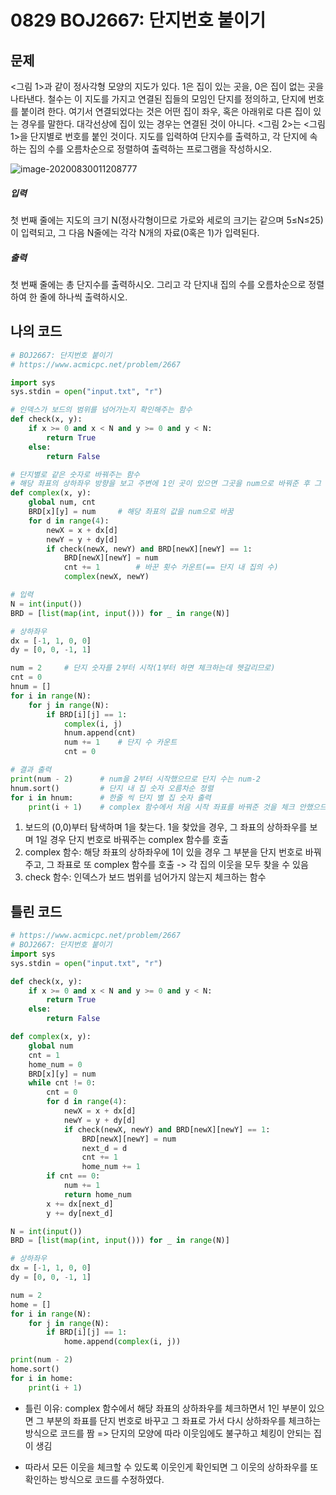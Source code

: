 # 0829 BOJ2667: 단지번호 붙이기



## 문제

<그림 1>과 같이 정사각형 모양의 지도가 있다. 1은 집이 있는 곳을, 0은 집이 없는 곳을 나타낸다. 철수는 이 지도를 가지고 연결된 집들의 모임인 단지를 정의하고, 단지에 번호를 붙이려 한다. 여기서 연결되었다는 것은 어떤 집이 좌우, 혹은 아래위로 다른 집이 있는 경우를 말한다. 대각선상에 집이 있는 경우는 연결된 것이 아니다. <그림 2>는 <그림 1>을 단지별로 번호를 붙인 것이다. 지도를 입력하여 단지수를 출력하고, 각 단지에 속하는 집의 수를 오름차순으로 정렬하여 출력하는 프로그램을 작성하시오.

![image-20200830011208777](BOJ2667.assets/image-20200830011208777.png)

##### 입력

첫 번째 줄에는 지도의 크기 N(정사각형이므로 가로와 세로의 크기는 같으며 5≤N≤25)이 입력되고, 그 다음 N줄에는 각각 N개의 자료(0혹은 1)가 입력된다.



##### 출력

첫 번째 줄에는 총 단지수를 출력하시오. 그리고 각 단지내 집의 수를 오름차순으로 정렬하여 한 줄에 하나씩 출력하시오.





## 나의 코드

```python
# BOJ2667: 단지번호 붙이기
# https://www.acmicpc.net/problem/2667

import sys
sys.stdin = open("input.txt", "r")

# 인덱스가 보드의 범위를 넘어가는지 확인해주는 함수
def check(x, y):
    if x >= 0 and x < N and y >= 0 and y < N:
        return True
    else:
        return False

# 단지별로 같은 숫자로 바꿔주는 함수
# 해당 좌표의 상하좌우 방향을 보고 주변에 1인 곳이 있으면 그곳을 num으로 바꿔준 후 그 좌표에서 다시 complex 함수 호출
def complex(x, y):
    global num, cnt
    BRD[x][y] = num     # 해당 좌표의 값을 num으로 바꿈
    for d in range(4):
        newX = x + dx[d]
        newY = y + dy[d]
        if check(newX, newY) and BRD[newX][newY] == 1:
            BRD[newX][newY] = num
            cnt += 1        # 바꾼 횟수 카운트(== 단지 내 집의 수)
            complex(newX, newY)

# 입력
N = int(input())
BRD = [list(map(int, input())) for _ in range(N)]

# 상하좌우
dx = [-1, 1, 0, 0]
dy = [0, 0, -1, 1]

num = 2     # 단지 숫자를 2부터 시작(1부터 하면 체크하는데 헷갈리므로)
cnt = 0
hnum = []
for i in range(N):
    for j in range(N):
        if BRD[i][j] == 1:
            complex(i, j)
            hnum.append(cnt)
            num += 1    # 단지 수 카운트
            cnt = 0

# 결과 출력
print(num - 2)      # num을 2부터 시작했으므로 단지 수는 num-2
hnum.sort()         # 단지 내 집 숫자 오름차순 정렬
for i in hnum:      # 한줄 씩 단지 별 집 숫자 출력
    print(i + 1)    # complex 함수에서 처음 시작 좌표를 바꿔준 것을 체크 안했으므로 +1 해서 출력
```

1. 보드의 (0,0)부터 탐색하며 1을 찾는다. 1을 찾았을 경우, 그 좌표의 상하좌우를 보며 1일 경우 단지 번호로 바꿔주는 complex 함수를 호출
2. complex 함수: 해당 좌표의 상하좌우에 1이 있을 경우 그 부분을 단지 번호로 바꿔주고, 그 좌표로 또 complex 함수를 호출 -> 각 집의 이웃을 모두 찾을 수 있음
3. check 함수: 인덱스가 보드 범위를 넘어가지 않는지 체크하는 함수



## 틀린 코드

```python
# https://www.acmicpc.net/problem/2667
# BOJ2667: 단지번호 붙이기
import sys
sys.stdin = open("input.txt", "r")

def check(x, y):
    if x >= 0 and x < N and y >= 0 and y < N:
        return True
    else:
        return False

def complex(x, y):
    global num
    cnt = 1
    home_num = 0
    BRD[x][y] = num
    while cnt != 0:
        cnt = 0
        for d in range(4):
            newX = x + dx[d]
            newY = y + dy[d]
            if check(newX, newY) and BRD[newX][newY] == 1:
                BRD[newX][newY] = num
                next_d = d
                cnt += 1
                home_num += 1
        if cnt == 0:
            num += 1
            return home_num
        x += dx[next_d]
        y += dy[next_d]

N = int(input())
BRD = [list(map(int, input())) for _ in range(N)]

# 상하좌우
dx = [-1, 1, 0, 0]
dy = [0, 0, -1, 1]

num = 2
home = []
for i in range(N):
    for j in range(N):
        if BRD[i][j] == 1:
            home.append(complex(i, j))

print(num - 2)
home.sort()
for i in home:
    print(i + 1)
```

- 틀린 이유: complex 함수에서 해당 좌표의 상하좌우를 체크하면서 1인 부분이 있으면 그 부분의 좌표를 단지 번호로 바꾸고 그 좌표로 가서 다시 상하좌우를 체크하는 방식으로 코드를 짬 => 단지의 모양에 따라 이웃임에도 불구하고 체킹이 안되는 집이 생김

- 따라서 모든 이웃을 체크할 수 있도록 이웃인게 확인되면 그 이웃의 상하좌우를 또 확인하는 방식으로 코드를 수정하였다.